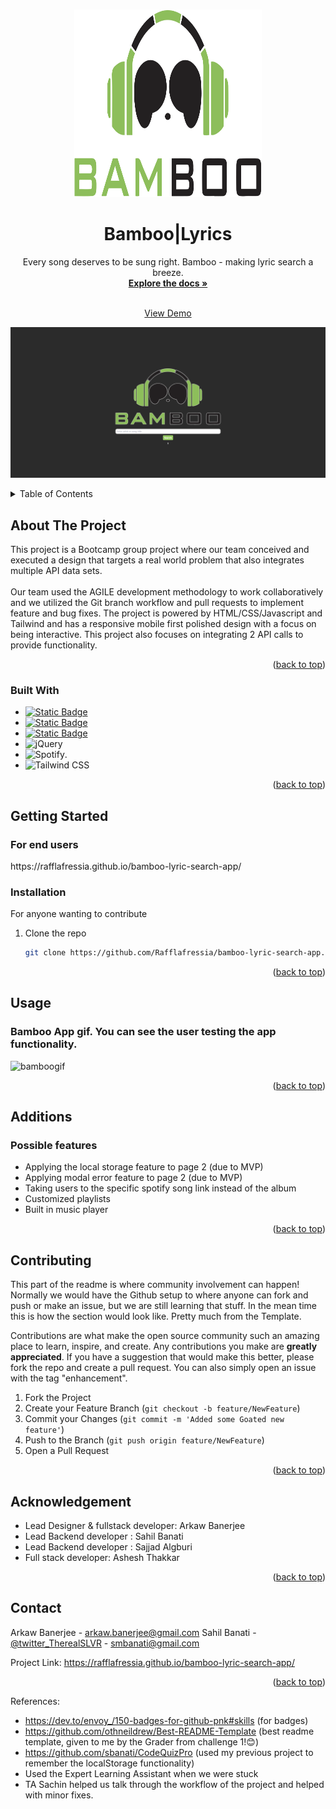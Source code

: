
<a name="readme-top"></a>





<!-- PROJECT LOGO -->
<br />
<div align="center">
  <a href="https://rafflafressia.github.io/bamboo-lyric-search-app/">  
    <img src="assets/bamboo-logo.svg" alt="Image of sunglasses with green headphones over them" width="300" height="300">
  </a>

<h1 align="center">Bamboo|Lyrics</h1>

  <p align="center">
    Every song deserves to be sung right. Bamboo - making lyric search a breeze.
    <br />
    <a href="https://github.com/Rafflafressia/bamboo-lyric-search-app"><strong>Explore the docs »</strong></a>
    <br />
    <br />

    
  <a href="https://rafflafressia.github.io/bamboo-lyric-search-app/">View Demo</a>
    
  <img src="assets/bamboo-homepage.png" alt="search box with bamboo logo ontop">

  </p>
</div>



<!-- TABLE OF CONTENTS -->
<details>
  <summary>Table of Contents</summary>
  <ol>
    <li>
      <a href="#about-the-project">About The Project</a>
      <ul>
        <li><a href="#built-with">Built With</a></li>
      </ul>
    </li>
    <li>
      <a href="#getting-started">Getting Started</a>
      <ul>
        <li><a href="#installation">Installation</a></li>
      </ul>
    </li>
    <li><a href="#usage">Usage</a></li>
    <li><a href="#additions">Additions</a></li>
    <li><a href="#contributing">Contributing</a></li>
    <li><a href="#acknowledgement">Acknowledgement</a></li>
    <li><a href="#contact">Contact</a></li>
  </ol>
</details>



<!-- ABOUT THE PROJECT -->
## About The Project

This project is a Bootcamp group project where our team conceived and executed a design that targets a real world problem that also integrates multiple API data sets. 
<br><br>
Our team used the AGILE development methodology to work collaboratively and we utilized the Git branch workflow and pull requests to implement feature and bug fixes. The project is powered by HTML/CSS/Javascript and Tailwind and has a responsive mobile first polished design with a focus on being interactive. This project also focuses on integrating 2 API calls to provide functionality.  




<p align="right">(<a href="#readme-top">back to top</a>)</p>



### Built With

* [![Static Badge](https://img.shields.io/badge/HTML5-red?style=for-the-badge&logo=HTML5&labelColor=black)](https://img.shields.io/badge/HTML5-E34F26?style=for-the-badge&logo=html5&logoColor=white)
* [![Static Badge](https://img.shields.io/badge/CSS3-black?style=for-the-badge&logo=CSS3&logoColor=blue&labelColor=black&color=blue)](https://img.shields.io/badge/CSS3-1572B6?style=for-the-badge&logo=css3&logoColor=white)
* [![Static Badge](https://img.shields.io/badge/Java-gray?style=for-the-badge&logo=JavaScript&logoColor=yellow)](https://img.shields.io/badge/JavaScript-323330?style=for-the-badge&logo=javascript&logoColor=F7DF1E)
* ![jQuery](https://img.shields.io/badge/jquery-%230769AD.svg?style=for-the-badge&logo=jquery&logoColor=white)
* ![Spotify](https://img.shields.io/badge/Spotify-1ED760?&style=for-the-badge&logo=spotify&logoColor=white).
* ![Tailwind CSS](https://img.shields.io/badge/Tailwind_CSS-38B2AC?style=for-the-badge&logo=tailwind-css&logoColor=white)
  




<p align="right">(<a href="#readme-top">back to top</a>)</p>



<!-- GETTING STARTED -->
## Getting Started

 <h3>For end users</h3> 
https://rafflafressia.github.io/bamboo-lyric-search-app/  <br>




### Installation
For anyone wanting to contribute <br>

1. Clone the repo
   ```sh
   git clone https://github.com/Rafflafressia/bamboo-lyric-search-app.git
   ```

<p align="right">(<a href="#readme-top">back to top</a>)</p>



<!-- USAGE EXAMPLES -->
## Usage

<h3>Bamboo App gif. You can see the user testing the app functionality.</h3>

![bamboogif](https://github.com/Rafflafressia/bamboo-lyric-search-app/assets/149754544/d3aec985-ec7f-4e60-af94-811c2df11b33)








<p align="right">(<a href="#readme-top">back to top</a>)</p>



<!-- ROADMAP -->
## Additions

<h3>Possible features</h3>


* Applying the local storage feature to page 2 (due to MVP)
* Applying modal error feature to page 2 (due to MVP)
* Taking users to the specific spotify song link instead of the album
* Customized playlists
* Built in music player
  

<p align="right">(<a href="#readme-top">back to top</a>)</p>



<!-- CONTRIBUTING -->
## Contributing

This part of the readme is where community involvement can happen! Normally we would have the Github setup to where anyone can fork and push or make an issue, but 
we are still learning that stuff. In the mean time this is how the section would look like. Pretty much from the Template. <br>

Contributions are what make the open source community such an amazing place to learn, inspire, and create. Any contributions you make are **greatly appreciated**.
If you have a suggestion that would make this better, please fork the repo and create a pull request. You can also simply open an issue with the tag "enhancement".


1. Fork the Project
2. Create your Feature Branch (`git checkout -b feature/NewFeature`)
3. Commit your Changes (`git commit -m 'Added some Goated new feature'`)
4. Push to the Branch (`git push origin feature/NewFeature`)
5. Open a Pull Request

<p align="right">(<a href="#readme-top">back to top</a>)</p>


<!-- ACKNOWLEDGEMENT -->
## Acknowledgement
* Lead Designer & fullstack developer: Arkaw Banerjee
* Lead Backend developer : Sahil Banati
* Lead Backend developer : Sajjad Algburi
* Full stack developer: Ashesh Thakkar 





<p align="right">(<a href="#readme-top">back to top</a>)</p>


<!-- CONTACT -->
## Contact

Arkaw Banerjee - arkaw.banerjee@gmail.com 
Sahil Banati - [@twitter_TherealSLVR](https://twitter.com/TherealSLVR) - smbanati@gmail.com


Project Link: https://rafflafressia.github.io/bamboo-lyric-search-app/

<p align="right">(<a href="#readme-top">back to top</a>)</p>




<!-- MARKDOWN LINKS & IMAGES -->
<!-- https://www.markdownguide.org/basic-syntax/#reference-style-links -->
References:
* https://dev.to/envoy_/150-badges-for-github-pnk#skills (for badges)
* https://github.com/othneildrew/Best-README-Template (best readme template, given to me by the Grader from challenge 1!😊)
* https://github.com/sbanati/CodeQuizPro (used my previous project to remember the localStorage functionality)
* Used the Expert Learning Assistant when we were stuck
* TA Sachin helped us talk through the workflow of the project and helped with minor fixes. 

